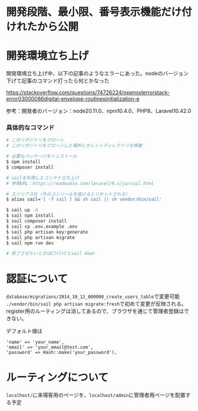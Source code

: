 # 開発段階、最小限、番号表示機能だけ付けれたから公開

# 開発環境立ち上げ

開発環境立ち上げ中、以下の記事のようなエラーにあった。nodeのバージョン下げて記事のコマンド打ったら何とかなった

https://stackoverflow.com/questions/74726224/opensslerrorstack-error03000086digital-envelope-routinesinitialization-e

参考：開発者のバージョン：node20.11.0、npm10.4.0、PHP8、Laravel10.42.0


### 具体的なコマンド
```bash
# このリポジトリをクローン
# このリポジトリをクローンした場所にカレントディレクトリを移動

# 必要なパッケージをインストール
$ npm install
$ composer install

# sailを利用したコンテナ立ち上げ
# 参照URL：https://readouble.com/laravel/9.x/ja/sail.html

# エイリアス化（今のコンソールを抜けるとリセットされる）
$ alias sail='[ -f sail ] && sh sail || sh vendor/bin/sail'

$ sail up -d
$ sail npm install
$ sail composer install
$ sail cp .env.example .env
$ sail php artisan key:generate
$ sail php artisan migrate
$ sail npm run dev

# 終了させたいときはCtrl+Cとsail down
```

# 認証について
`database/migrations/2014_10_12_000000_create_users_table`で変更可能
`./vendor/bin/sail php artisan migrate:fresh`で初めて変更が反映される。
register用のルーティングは消してあるので、ブラウザを通じて管理者登録はできない。

デフォルト値は
```
'name' => 'your_name',
'email' => 'your_email@test.com',
'password' => Hash::make('your_password'),
```

# ルーティングについて
`localhost/`に来場客用のページを、`localhost/admin`に管理者用ページを配置する予定
